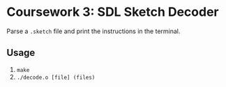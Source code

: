 # Coursework 3: SDL Sketch Decoder

Parse a `.sketch` file and print the instructions in the terminal.

## Usage

1. `make`
2. `./decode.o [file] (files)`
